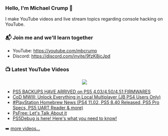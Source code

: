 ### Hello, I'm Michael Crump 👋

I make YouTube videos and live stream topics regarding console hacking on YouTube. 

### 📬 Join me and we'll learn together

- YouTube: https://youtube.com/mbcrump
- Discord: https://discord.com/invite/9fzK8jcJpd

### 📺 Latest YouTube Videos

<div align="center">

[<img src="https://img.shields.io/badge/-Subscribe-red?style=for-the-badge&logo=youtube&logoColor=white"/>](https://www.youtube.com/c/mbcrump?sub_confirmation=1)

</div>

<!-- YOUTUBE:START -->
- [PS5 BACKUPS HAVE ARRIVED on PS5 4.03/4.50/4.51 FIRMWARES](https://www.youtube.com/watch?v=zr504i37lMw)
- [CoD MWIII: Unlock Everything in Local Multiplayer &lpar;JB PS4 Users Only&rpar;](https://www.youtube.com/watch?v=W3Pd93LNN-g)
- [#PlayStation Homebrew News &lpar;PS4 11.02, PS5 8.40 Released, PS5 Pro Specs, PS5 UART Reader &amp; more&rpar;](https://www.youtube.com/watch?v=BlOU0nWWDVQ)
- [PsFree: Let&#39;s Talk About it](https://www.youtube.com/watch?v=AiUrcQsevyU)
- [PS5Debug is here! Here&#39;s what you need to know!](https://www.youtube.com/watch?v=wELLqIb7hVM)
<!-- YOUTUBE:END -->

➡️ [more videos...](https://youtube.com/mbcrump)

